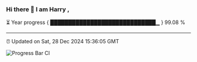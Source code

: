 ### Hi there 👋 I am Harry , 

⏳ Year progress { █████████████████████████████▁ } 99.08 %

---

⏰ Updated on Sat, 28 Dec 2024 15:36:05 GMT

![Progress Bar CI](https://github.com/duykhang68/duykhang68/workflows/Progress%20Bar%20CI/badge.svg)
